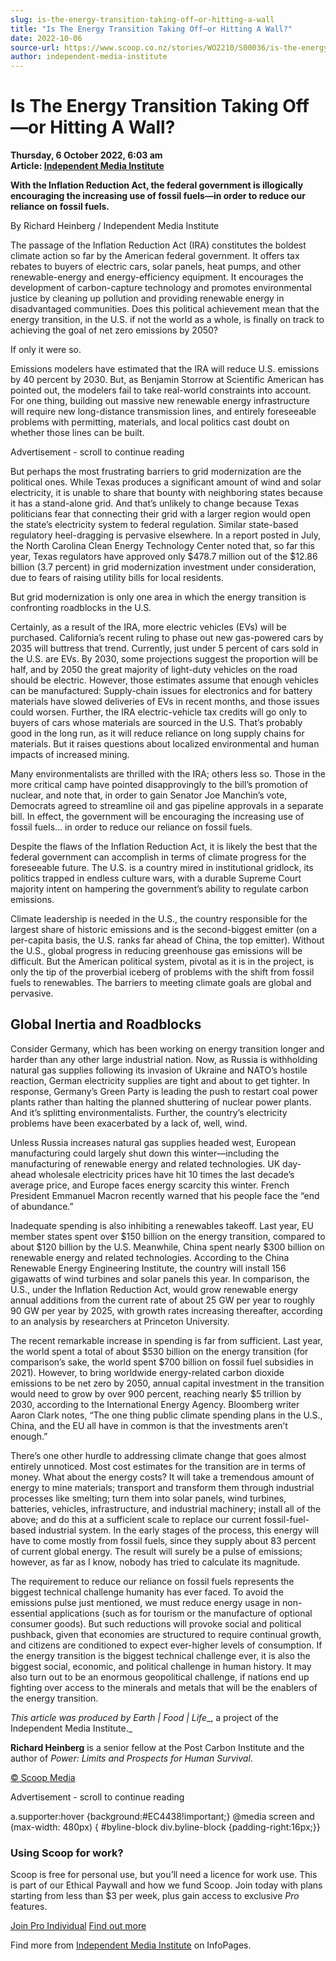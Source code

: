 ```yaml
---
slug: is-the-energy-transition-taking-off—or-hitting-a-wall
title: "Is The Energy Transition Taking Off—or Hitting A Wall?"
date: 2022-10-06
source-url: https://www.scoop.co.nz/stories/WO2210/S00036/is-the-energy-transition-taking-off-or-hitting-a-wall.htm
author: independent-media-institute
---
```

Is The Energy Transition Taking Off—or Hitting A Wall?
======================================================

**Thursday, 6 October 2022, 6:03 am**  
**Article: [Independent Media Institute](https://info.scoop.co.nz/Independent_Media_Institute)**

**With the Inflation Reduction Act, the federal government is illogically encouraging the increasing use of fossil fuels—in order to reduce our reliance on fossil fuels.**

By Richard Heinberg / Independent Media Institute

The passage of the Inflation Reduction Act (IRA) constitutes the boldest climate action so far by the American federal government. It offers tax rebates to buyers of electric cars, solar panels, heat pumps, and other renewable-energy and energy-efficiency equipment. It encourages the development of carbon-capture technology and promotes environmental justice by cleaning up pollution and providing renewable energy in disadvantaged communities. Does this political achievement mean that the energy transition, in the U.S. if not the world as a whole, is finally on track to achieving the goal of net zero emissions by 2050?

If only it were so.

Emissions modelers have estimated that the IRA will reduce U.S. emissions by 40 percent by 2030. But, as Benjamin Storrow at Scientific American has pointed out, the modelers fail to take real-world constraints into account. For one thing, building out massive new renewable energy infrastructure will require new long-distance transmission lines, and entirely foreseeable problems with permitting, materials, and local politics cast doubt on whether those lines can be built.

Advertisement - scroll to continue reading





But perhaps the most frustrating barriers to grid modernization are the political ones. While Texas produces a significant amount of wind and solar electricity, it is unable to share that bounty with neighboring states because it has a stand-alone grid. And that’s unlikely to change because Texas politicians fear that connecting their grid with a larger region would open the state’s electricity system to federal regulation. Similar state-based regulatory heel-dragging is pervasive elsewhere. In a report posted in July, the North Carolina Clean Energy Technology Center noted that, so far this year, Texas regulators have approved only $478.7 million out of the $12.86 billion (3.7 percent) in grid modernization investment under consideration, due to fears of raising utility bills for local residents.

But grid modernization is only one area in which the energy transition is confronting roadblocks in the U.S.

Certainly, as a result of the IRA, more electric vehicles (EVs) will be purchased. California’s recent ruling to phase out new gas-powered cars by 2035 will buttress that trend. Currently, just under 5 percent of cars sold in the U.S. are EVs. By 2030, some projections suggest the proportion will be half, and by 2050 the great majority of light-duty vehicles on the road should be electric. However, those estimates assume that enough vehicles can be manufactured: Supply-chain issues for electronics and for battery materials have slowed deliveries of EVs in recent months, and those issues could worsen. Further, the IRA electric-vehicle tax credits will go only to buyers of cars whose materials are sourced in the U.S. That’s probably good in the long run, as it will reduce reliance on long supply chains for materials. But it raises questions about localized environmental and human impacts of increased mining.

Many environmentalists are thrilled with the IRA; others less so. Those in the more critical camp have pointed disapprovingly to the bill’s promotion of nuclear, and note that, in order to gain Senator Joe Manchin’s vote, Democrats agreed to streamline oil and gas pipeline approvals in a separate bill. In effect, the government will be encouraging the increasing use of fossil fuels… in order to reduce our reliance on fossil fuels.

Despite the flaws of the Inflation Reduction Act, it is likely the best that the federal government can accomplish in terms of climate progress for the foreseeable future. The U.S. is a country mired in institutional gridlock, its politics trapped in endless culture wars, with a durable Supreme Court majority intent on hampering the government’s ability to regulate carbon emissions.

Climate leadership is needed in the U.S., the country responsible for the largest share of historic emissions and is the second-biggest emitter (on a per-capita basis, the U.S. ranks far ahead of China, the top emitter). Without the U.S., global progress in reducing greenhouse gas emissions will be difficult. But the American political system, pivotal as it is in the project, is only the tip of the proverbial iceberg of problems with the shift from fossil fuels to renewables. The barriers to meeting climate goals are global and pervasive.

Global Inertia and Roadblocks
-----------------------------

Consider Germany, which has been working on energy transition longer and harder than any other large industrial nation. Now, as Russia is withholding natural gas supplies following its invasion of Ukraine and NATO’s hostile reaction, German electricity supplies are tight and about to get tighter. In response, Germany’s Green Party is leading the push to restart coal power plants rather than halting the planned shuttering of nuclear power plants. And it’s splitting environmentalists. Further, the country’s electricity problems have been exacerbated by a lack of, well, wind.

Unless Russia increases natural gas supplies headed west, European manufacturing could largely shut down this winter—including the manufacturing of renewable energy and related technologies. UK day-ahead wholesale electricity prices have hit 10 times the last decade’s average price, and Europe faces energy scarcity this winter. French President Emmanuel Macron recently warned that his people face the “end of abundance.”

Inadequate spending is also inhibiting a renewables takeoff. Last year, EU member states spent over $150 billion on the energy transition, compared to about $120 billion by the U.S. Meanwhile, China spent nearly $300 billion on renewable energy and related technologies. According to the China Renewable Energy Engineering Institute, the country will install 156 gigawatts of wind turbines and solar panels this year. In comparison, the U.S., under the Inflation Reduction Act, would grow renewable energy annual additions from the current rate of about 25 GW per year to roughly 90 GW per year by 2025, with growth rates increasing thereafter, according to an analysis by researchers at Princeton University.

The recent remarkable increase in spending is far from sufficient. Last year, the world spent a total of about $530 billion on the energy transition (for comparison’s sake, the world spent $700 billion on fossil fuel subsidies in 2021). However, to bring worldwide energy-related carbon dioxide emissions to be net zero by 2050, annual capital investment in the transition would need to grow by over 900 percent, reaching nearly $5 trillion by 2030, according to the International Energy Agency. Bloomberg writer Aaron Clark notes, “The one thing public climate spending plans in the U.S., China, and the EU all have in common is that the investments aren’t enough.”

There’s one other hurdle to addressing climate change that goes almost entirely unnoticed. Most cost estimates for the transition are in terms of money. What about the energy costs? It will take a tremendous amount of energy to mine materials; transport and transform them through industrial processes like smelting; turn them into solar panels, wind turbines, batteries, vehicles, infrastructure, and industrial machinery; install all of the above; and do this at a sufficient scale to replace our current fossil-fuel-based industrial system. In the early stages of the process, this energy will have to come mostly from fossil fuels, since they supply about 83 percent of current global energy. The result will surely be a pulse of emissions; however, as far as I know, nobody has tried to calculate its magnitude.

The requirement to reduce our reliance on fossil fuels represents the biggest technical challenge humanity has ever faced. To avoid the emissions pulse just mentioned, we must reduce energy usage in non-essential applications (such as for tourism or the manufacture of optional consumer goods). But such reductions will provoke social and political pushback, given that economies are structured to require continual growth, and citizens are conditioned to expect ever-higher levels of consumption. If the energy transition is the biggest technical challenge ever, it is also the biggest social, economic, and political challenge in human history. It may also turn out to be an enormous geopolitical challenge, if nations end up fighting over access to the minerals and metals that will be the enablers of the energy transition.

_This article was produced by_ _Earth | Food | Life__, a project of the Independent Media Institute._

**Richard Heinberg** is a senior fellow at the Post Carbon Institute and the author of _Power: Limits and Prospects for Human Survival_.

[© Scoop Media](http://www.scoop.co.nz/about/terms.html)  

Advertisement - scroll to continue reading



a.supporter:hover {background:#EC4438!important;} @media screen and (max-width: 480px) { #byline-block div.byline-block {padding-right:16px;}}

### Using Scoop for work?

Scoop is free for personal use, but you’ll need a licence for work use. This is part of our Ethical Paywall and how we fund Scoop. Join today with plans starting from less than $3 per week, plus gain access to exclusive _Pro_ features.  
  
[Join Pro Individual](https://pro.scoop.co.nz/Individual/?from=ProIn24) [Find out more](https://pro.scoop.co.nz/using-scoop-for-work/?from=ProIn24)

Find more from [Independent Media Institute](https://info.scoop.co.nz/Independent_Media_Institute) on InfoPages.